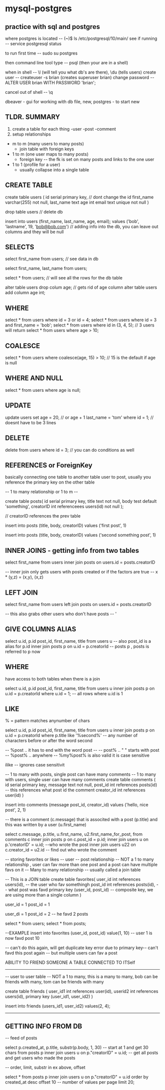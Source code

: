 # mysql-postgres

## practice with sql and postgres

where postgres is located  -- (~)$ ls /etc/postgresql/10/main/
see if running --  service postgresql status

to run first time -- sudo su postgres

then command line tool type -- psql (then your are in a shell)

when in shell -- \l (will tell you what db's are there), \du (tells users)
create user -- createuser -s brian (creates superuser brian)
change password -- ALTER USER brian WITH PASSWORD 'brian';

cancel out of shell -- \q


dbeaver - gui for working with db
file, new, postgres - to start new


TLDR. SUMMARY
----------------------------------
1. create a table for each thing
  -user
  -post
  -comment
2. setup relationships
  - m to m (many users to many posts)
    - join table with foreign keys
  - 1 to m (one user maps to many posts)
      - foreign key -- the fk is set on many posts and links to the one user
  - 1 to 1 (profile for a user)
      - usually collapse into a single table

CREATE TABLE
---------------------------------------
create table users (
  id serial primary key, // dont change the id
  first_name varchar(255) not null,
  last_name text
  age int
  email text unique not null
)

drop table users // delete db

insert into users (first_name, last_name, age, email);
values
('bob', 'lastname', 19, 'bob@bob.com') // adding info into the db, you can leave out columns and they will be null


SELECTS
-------------------------------
select first_name from users;  // see data in db

select first_name, last_name from users;

select * from users;  // will see all the rows for the db table

alter table users drop colum age; // gets rid of age column
alter table users add column age int;


WHERE
--------------------------------
select * from users where id = 3 or id = 4;
select * from users where id = 3 and first_name = 'bob';
select * from users where id in (3, 4, 5); // 3 users will return
select * from users where age > 10;

COALESCE
---------------------------------
select * from users where coalesce(age, 15) > 10; // 15 is the default if age is null


WHERE AND NULL
------------------------------------
select * from users where age is null;


UPDATE
-------------------------------------
update users
set age = 20, // or age + 1
  last_name = 'tom'
where id = 1; // doesnt have to be 3 lines

DELETE
---------------------------------------
delete from users
where id = 3;
// you can do conditions as well

REFERENCES or ForeignKey
----------------------------------------
basically connecting one table to another table user to post, usually you reference the primary key on the other table

-- 1 to many relationship or 1 to m --

create table posts(
  id serial primary key,
  title text not null,
  body test default 'something',
  creatorID int referenceees users(id) not null
);

// creatorID references the prev table

insert into posts (title, body, creatorID)
values ('first post', 1)

insert into posts (title, body, creatorID)
values ('second something post', 1)


INNER JOINS - getting info from two tables
------------------------------------------
select first_name from users
inner join posts on users.id = posts.creatorID

-- inner join only gets users wtih posts created or if the factors are true
-- x * (y,z) = (x,y), (x,z)

LEFT JOIN
-----------------------------------------
select first_name from users
left join posts on users.id = posts.creatorID

-- this also grabs other users who don't have posts -- '

GIVE COLUMNS ALIAS
---------------------------------------

select u.id, p.id post_id, first_name, title from users u -- also post_id is a alias for p.id
inner join posts p on u.id = p.creatorId  -- posts p , posts is referred to p now

WHERE
---------------------------------------
have access to both tables when there is a join

select u.id, p.id post_id, first_name, title from users u
inner join posts p on u.id = p.creatorId
where u.id = 1;
-- all rows where u.id is 1

LIKE
--------------------------------------
% = pattern matches anynumber of chars

select u.id, p.id post_id, first_name, title from users u
inner join posts p on u.id = p.creatorId
where p.title like '%second%' -- any number of characters before or after the word second

-- %post .. it has to end with the word post --
-- post% .. " " starts with post
-- %post% .. anywhere
-- %my%post% is also valid
it is case sensitive

ilike -- ignores case sensitivit


 -- 1 to many with posts, single post can have many comments
 -- 1 to many with users, single user can have many comments
create table comments (
  id serial primary key,
  message text not null,
  post_id int references posts(id) -- this references what post id the comment
  creator_id int references user(id)
)

insert into comments
(message post_id, creator_id)
values ('hello, nice post', 2, 1)

-- there is a comment (c.message) that is associted with a post (p.title) and this was written by a user (u.first_name)

select c.message, p.title, u.first_name, u2.first_name_for_post,
from comments c
inner join posts p on c.post_id = p.id;
inner join users u on p.'creatorID' = u.id;   --who wrote the post
inner join users u22 on c.creator_id = u2.id    -- find out who wrote the comment

-- storing favorites or likes
-- user -- post relationship
-- NOT a 1 to many relationship , user can fav more than one post and a post can have multiple favs on it
-- Many to many relationship
-- usually called a join table

-- This is a JOIN table
create table favorites(
  user_id int references users(id), -- the user who fav somethingh
  post_id int references posts(id), -- what post was favd
  primary key (user_id, post_id) -- composite key, we are using more than a single column
)

user_id = 1
post_id = 1

user_di = 1
post_id = 2 -- he favd 2 posts

select * from users;
select * from posts;

--EXAMPLE
insert into favorites
(user_id, post_id)
value(1, 10) -- user 1 is now favd post 10

-- can't do this again, will get duplicate key error due to primary key-- can't favd this post again
-- but multiple users can fav a post


ABILITY TO FRIEND SOMEONE
A TABLE CONNECTED TO ITSelf
________________________________

 -- user to user table
 -- NOT a 1 to many, this is a many to many, bob can be friends with many, tom can be friends with many

 create table friends (
  user_id1 int references user(id),
  userid2 int references users(id),
  primary key (user_id1, user_id2)
 )

 insert into friends (users_id1, user_id2)
 values(2, 4);


 _____________________________
 GETTING INFO FROM DB
 ------------------------------
 -- feed of posts

 select p.created_at, p.title,
  substr(p.body, 1, 30)  -- start at 1 and get 30 chars
 from posts p
 inner join users u on p."creatorID" = u.id; -- get all posts and get users who made the posts

 -- order, limit, substr in ex above, offset

 select * from posts p
 inner join users u on p."creatorID" = u.id
 order by created_at desc
 offset 10 -- number of values per page
 limit 20;

